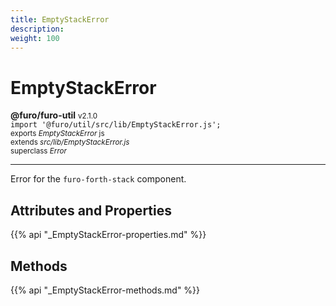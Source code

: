 ```yaml
---
title: EmptyStackError
description: 
weight: 100
---
```


# EmptyStackError

**@furo/furo-util** <small>v2.1.0</small>
<br>`import '@furo/util/src/lib/EmptyStackError.js';`<small>
<br>exports *EmptyStackError* js
<br>extends *src/lib/EmptyStackError.js*
<br>superclass *Error*</small>


****

Error for the `furo-forth-stack` component.

## Attributes and Properties
{{% api "_EmptyStackError-properties.md" %}}





## Methods
{{% api "_EmptyStackError-methods.md" %}}

